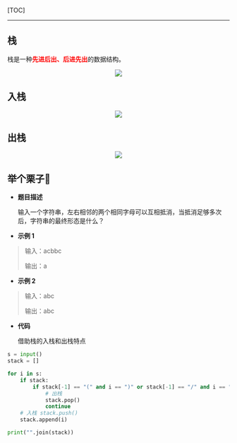 <!-- @author: Zhang Jinbao -->

<!-- @date: 2022-04-25 10:53:45 -->

[TOC]

---

## 栈

栈是一种<font color="red">**先进后出、后进先出**</font>的数据结构。

<div align="center">
    <img src="http://upload-images.jianshu.io/upload_images/10135394-ba265ee16ec5e51c.png" />
</div>



## 入栈

<div align="center">
    <img src="http://upload-images.jianshu.io/upload_images/10135394-3844f6687aea04cc.gif" />
</div>





## 出栈

<div align="center">
    <img src="http://upload-images.jianshu.io/upload_images/10135394-b8191bdd398a6634.gif" />
</div>



## 举个栗子🌰

- **题目描述**

  输入一个字符串，左右相邻的两个相同字母可以互相抵消，当抵消足够多次后，字符串的最终形态是什么？

- **示例 1**

> 输入：acbbc
>
> 输出：a

- **示例 2**

> 输入：abc
>
> 输出：abc

- **代码**

  借助栈的入栈和出栈特点

```python
s = input()
stack = []

for i in s:
    if stack:
        if stack[-1] == "(" and i == ")" or stack[-1] == "/" and i == "\\":
            # 出栈
            stack.pop()
            continue
    # 入栈 stack.push()
    stack.append(i)

print("".join(stack))
```

